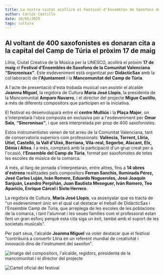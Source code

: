 ```yaml
---
title: La nostra ciutat acollirà el Festival d’Ensembles de Saxofons de la Comunitat Valenciana “Sincronisax"
author: Carlos Castillo
date: 10/05/2025
tags: cultura
---
```


## Al voltant de 400 saxofonistes es donaran cita a la capital del Camp de Túria el pròxim 17 de maig


Llíria, Ciutat Creativa de la Música per la UNESCO, acollirà el pròxim **17 de maig** el **Festival d’Ensembles de Saxofons de la Comunitat Valenciana “Sincronisax”**. Este esdeveniment està organitzat per **DidàcticSax** amb la col·laboració de **l'Ajuntament** i la **Mancomunitat del Camp de Túria**.

A l'acte de presentació d'esta trobada musical van assistir el alcalde **Joanma Miguel**, la regidora de Cultura **María José Llopis**, la presidenta de la Mancomunitat **Amparo Navarro**, i el director del projecte **Migue Castillo**, a més de diferents compositors que participen en la iniciativa.

El festival es desenvoluparà entre el **centre Multiús** i la **Plaça Major**, on s'interpretarà l'obra composta en exclusiva per a l'esdeveniment per **Omar Sala**, **“Sincronisax”**, i que serà interpretada per prop de 400 saxofonistes.

Estos instrumentistes venen de tot arreu de la Comunitat Valenciana, tant de conservatoris superiors com professionals: **València, Torrent, Llíria, Utiel, Castelló, la Vall d'Uixó, Borriana, Vila-real, Segorbe, Alacant, Elx, Dénia i Altea**. I a més, comptarà amb la participació d'un grup creat per a l'ocasió, **l’Ensemble del Camp de Túria**, format per saxofonistes de totes les escoles de música de la comarca.

A més, al llarg de jornada s'interpretaran, entre altres, fins a **14 obres d'estrena** realitzades pels compositors **Ferran Sanchis, Iluminada Pérez, José Carlos Luján, Iván Romero, Eduardo Nogueroles, José Joaquín Sanjuán, Leandro Perpiñán, Juan Bautista Meseguer, Iván Romero, Teo Aparicio, Enrique Cárcel i Sixto Herrero**.

La regidora de Cultura, **María José Llopis**, va assenyalar que es tracta de “un esdeveniment únic en el qual cal destacar el treball de DidàcticSax i l’Ensemble Camp de Túria, que arreplega de les escoles de les poblacions de la comarca, i tant l'alumnat i les seues famílies com el professorat estan fent un gran esforç perquè esta cita siga un èxit, també amb el suport de les societats musicals”.

Per part seua, l'alcalde **Joanma Miguel** va voler destacar que el festival “contribuirà a convertir Llíria en un referent mundial de creativitat i innovació dins de l'instrument del saxofon”.

![ Imatge del compositors, l'alcalde, regidors, presidenta de la mancomunitat i el director del projecte ](/assets/continguts/recursos/20250510-fotossincronisax.jpg "Imatge del compositors, l'alcalde, regidors, presidenta de la mancomunitat i el director del projecte")

![ Cartell oficial del festival ](/assets/continguts/recursos/20250510-cartellsincronisax.jpg "Cartell oficial del festival")
